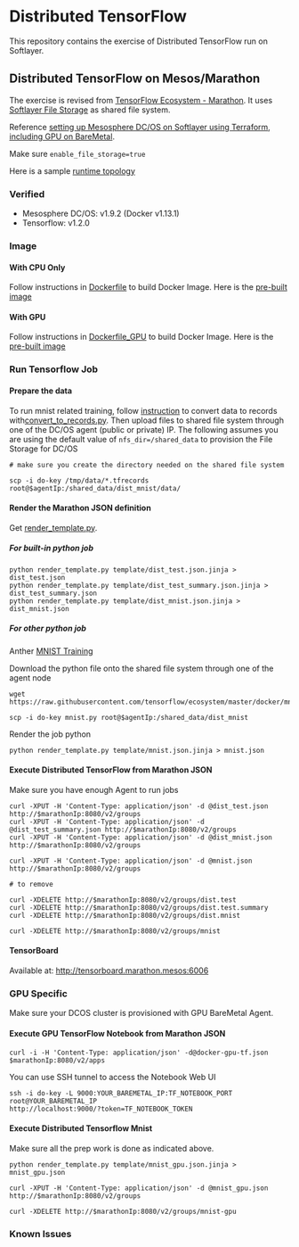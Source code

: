 # Distributed TensorFlow

This repository contains the exercise of Distributed TensorFlow run on Softlayer. 

## Distributed TensorFlow on Mesos/Marathon

The exercise is revised from [TensorFlow Ecosystem - Marathon](https://github.com/tensorflow/ecosystem/tree/master/marathon). It uses [Softlayer File Storage](https://knowledgelayer.softlayer.com/topic/file-storage) as shared file system.  

Reference [setting up Mesosphere DC/OS on Softlayer using Terraform, including GPU on BareMetal](https://github.com/yanglei99/terraform_softlayer/tree/master/dcos). 

Make sure `enable_file_storage=true` 

Here is a sample [runtime topology](images/tensorflow.jpg)

### Verified

* Mesosphere DC/OS: v1.9.2 (Docker v1.13.1)
* Tensorflow: v1.2.0


### Image

#### With CPU Only

Follow instructions in [Dockerfile](Dockerfile) to build Docker Image. Here is the [pre-built image](https://hub.docker.com/r/yanglei99/tensorflow_job/)

#### With GPU

Follow instructions in [Dockerfile_GPU](Dockerfile_GPU) to build Docker Image. Here is the [pre-built image](https://hub.docker.com/r/yanglei99/tensorflow_job_gpu/)


### Run Tensorflow Job

#### Prepare the data 

To run mnist related training, follow [instruction](https://github.com/tensorflow/ecosystem/tree/master/docker) to convert data to records with[convert_to_records.py](https://github.com/tensorflow/tensorflow/blob/r0.11/tensorflow/examples/how_tos/reading_data/convert_to_records.py). Then upload files to shared file system through one of the DC/OS agent (public or private) IP. The following assumes you are using the default value of `nfs_dir=/shared_data` to provision the File Storage for DC/OS

    # make sure you create the directory needed on the shared file system
    
	scp -i do-key /tmp/data/*.tfrecords root@$agentIp:/shared_data/dist_mnist/data/


#### Render the Marathon JSON definition

Get [render_template.py](https://github.com/tensorflow/ecosystem/blob/master/render_template.py).

##### For built-in python job
	
	python render_template.py template/dist_test.json.jinja > dist_test.json
	python render_template.py template/dist_test_summary.json.jinja > dist_test_summary.json
	python render_template.py template/dist_mnist.json.jinja > dist_mnist.json

##### For other python job 

Anther [MNIST Training](https://github.com/tensorflow/ecosystem/blob/master/docker/mnist.py)

Download the python file onto the shared file system through one of the agent node
    
    wget https://raw.githubusercontent.com/tensorflow/ecosystem/master/docker/mnist.py
    
    scp -i do-key mnist.py root@$agentIp:/shared_data/dist_mnist
 
Render the job python

    python render_template.py template/mnist.json.jinja > mnist.json
    

#### Execute Distributed TensorFlow from Marathon JSON 

Make sure you have enough Agent to run jobs

	curl -XPUT -H 'Content-Type: application/json' -d @dist_test.json http://$marathonIp:8080/v2/groups
	curl -XPUT -H 'Content-Type: application/json' -d @dist_test_summary.json http://$marathonIp:8080/v2/groups
	curl -XPUT -H 'Content-Type: application/json' -d @dist_mnist.json http://$marathonIp:8080/v2/groups

	curl -XPUT -H 'Content-Type: application/json' -d @mnist.json http://$marathonIp:8080/v2/groups

	# to remove 
	
	curl -XDELETE http://$marathonIp:8080/v2/groups/dist.test
	curl -XDELETE http://$marathonIp:8080/v2/groups/dist.test.summary
	curl -XDELETE http://$marathonIp:8080/v2/groups/dist.mnist

	curl -XDELETE http://$marathonIp:8080/v2/groups/mnist


#### TensorBoard

Available at: http://tensorboard.marathon.mesos:6006
	

### GPU Specific

Make sure your DCOS cluster is provisioned with GPU BareMetal Agent.

#### Execute GPU TensorFlow Notebook from Marathon JSON 

	curl -i -H 'Content-Type: application/json' -d@docker-gpu-tf.json $marathonIp:8080/v2/apps

You can use SSH tunnel to access the Notebook Web UI

	ssh -i do-key -L 9000:YOUR_BAREMETAL_IP:TF_NOTEBOOK_PORT root@YOUR_BAREMETAL_IP
	http://localhost:9000/?token=TF_NOTEBOOK_TOKEN


#### Execute Distributed Tensorflow Mnist

Make sure all the prep work is done as indicated above.

    python render_template.py template/mnist_gpu.json.jinja > mnist_gpu.json

	curl -XPUT -H 'Content-Type: application/json' -d @mnist_gpu.json http://$marathonIp:8080/v2/groups

	curl -XDELETE http://$marathonIp:8080/v2/groups/mnist-gpu
	
### Known Issues

